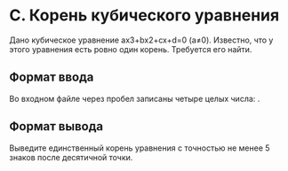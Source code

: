 # C. Корень кубического уравнения

Дано кубическое уравнение ax3+bx2+cx+d=0 (a≠0). Известно, что у этого уравнения есть ровно один корень. Требуется его найти.

## Формат ввода
Во входном файле через пробел записаны четыре целых числа: .

## Формат вывода
Выведите единственный корень уравнения с точностью не менее 5 знаков после десятичной точки.